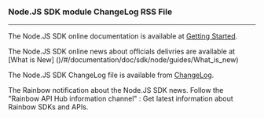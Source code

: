 ### Node.JS SDK module ChangeLog RSS File

---

The Node.JS SDK online documentation is available at [Getting Started](/#/documentation/doc/sdk/node/guides/Getting_Started).

The Node.JS SDK online news about officials delivries are available at [What is New] ()/#/documentation/doc/sdk/node/guides/What_is_new)

The Node.JS SDK ChangeLog file is available from [ChangeLog](/doc/sdk/node/api/ChangeLogRSS.xml).

The Rainbow notification about the Node.JS SDK news. Follow the "Rainbow API Hub information channel" : Get latest information about Rainbow SDKs and APIs.
